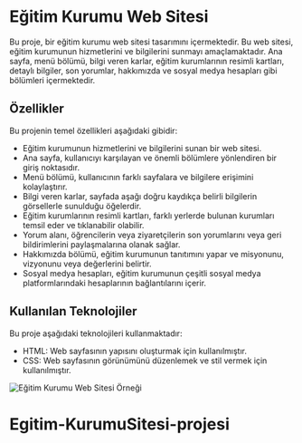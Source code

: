 # Eğitim Kurumu Web Sitesi

Bu proje, bir eğitim kurumu web sitesi tasarımını içermektedir. Bu web sitesi, eğitim kurumunun hizmetlerini ve bilgilerini sunmayı amaçlamaktadır. Ana sayfa, menü bölümü, bilgi veren karlar, eğitim kurumlarının resimli kartları, detaylı bilgiler, son yorumlar, hakkımızda ve sosyal medya hesapları gibi bölümleri içermektedir. 



## Özellikler

Bu projenin temel özellikleri aşağıdaki gibidir:

- Eğitim kurumunun hizmetlerini ve bilgilerini sunan bir web sitesi.
- Ana sayfa, kullanıcıyı karşılayan ve önemli bölümlere yönlendiren bir giriş noktasıdır.
- Menü bölümü, kullanıcının farklı sayfalara ve bilgilere erişimini kolaylaştırır.
- Bilgi veren karlar, sayfada aşağı doğru kaydıkça belirli bilgilerin görsellerle sunulduğu öğelerdir.
- Eğitim kurumlarının resimli kartları, farklı yerlerde bulunan kurumları temsil eder ve tıklanabilir olabilir.
- Yorum alanı, öğrencilerin veya ziyaretçilerin son yorumlarını veya geri bildirimlerini paylaşmalarına olanak sağlar.
- Hakkımızda bölümü, eğitim kurumunun tanıtımını yapar ve misyonunu, vizyonunu veya değerlerini belirtir.
- Sosyal medya hesapları, eğitim kurumunun çeşitli sosyal medya platformlarındaki hesaplarının bağlantılarını içerir.

## Kullanılan Teknolojiler

Bu proje aşağıdaki teknolojileri kullanmaktadır:

- HTML: Web sayfasının yapısını oluşturmak için kullanılmıştır.
- CSS: Web sayfasının görünümünü düzenlemek ve stil vermek için kullanılmıştır.

![Eğitim Kurumu Web Sitesi Örneği](dilistan.gif)

# Egitim-KurumuSitesi-projesi
